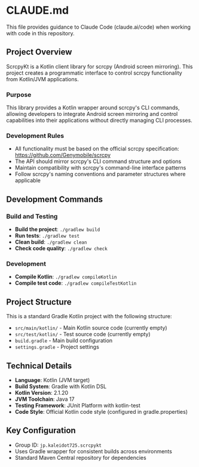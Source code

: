 # CLAUDE.md

This file provides guidance to Claude Code (claude.ai/code) when working with code in this repository.

## Project Overview

ScrcpyKt is a Kotlin client library for scrcpy (Android screen mirroring). This project creates a programmatic interface to control scrcpy functionality from Kotlin/JVM applications.

### Purpose
This library provides a Kotlin wrapper around scrcpy's CLI commands, allowing developers to integrate Android screen mirroring and control capabilities into their applications without directly managing CLI processes.

### Development Rules
- All functionality must be based on the official scrcpy specification: https://github.com/Genymobile/scrcpy
- The API should mirror scrcpy's CLI command structure and options
- Maintain compatibility with scrcpy's command-line interface patterns
- Follow scrcpy's naming conventions and parameter structures where applicable

## Development Commands

### Build and Testing
- **Build the project**: `./gradlew build`
- **Run tests**: `./gradlew test`
- **Clean build**: `./gradlew clean`
- **Check code quality**: `./gradlew check`

### Development
- **Compile Kotlin**: `./gradlew compileKotlin`
- **Compile test code**: `./gradlew compileTestKotlin`

## Project Structure

This is a standard Gradle Kotlin project with the following structure:
- `src/main/kotlin/` - Main Kotlin source code (currently empty)
- `src/test/kotlin/` - Test source code (currently empty)
- `build.gradle` - Main build configuration
- `settings.gradle` - Project settings

## Technical Details

- **Language**: Kotlin (JVM target)
- **Build System**: Gradle with Kotlin DSL
- **Kotlin Version**: 2.1.20
- **JVM Toolchain**: Java 17
- **Testing Framework**: JUnit Platform with kotlin-test
- **Code Style**: Official Kotlin code style (configured in gradle.properties)

## Key Configuration

- Group ID: `jp.kaleidot725.scrcpykt`
- Uses Gradle wrapper for consistent builds across environments
- Standard Maven Central repository for dependencies